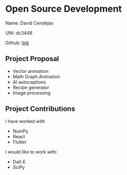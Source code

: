 # Open Source Development

Name: David Cendejas

UNI: dc3448

Github: [link](https://github.com/DavidCendejas)


## Project Proposal
- Vector animation
- Math Graph Animation
- AI autocaptions
- Recipe generator
- Image processing

## Project Contributions
I have worked with
- NumPy
- React
- Flutter

I would like to work with:
- Dall-E
- SciPy
